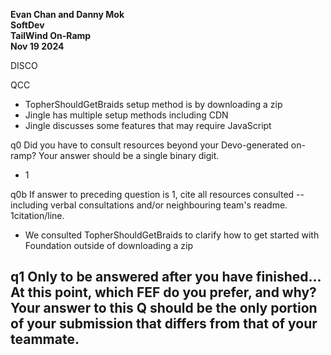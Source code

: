   <b>Evan Chan and Danny Mok<br>
  SoftDev<br>
  TailWind On-Ramp<br>
  Nov 19 2024<br></b>

  

  DISCO

  QCC
  - TopherShouldGetBraids setup method is by downloading a zip
  - Jingle has multiple setup methods including CDN
  - Jingle discusses some features that may require JavaScript

  q0 Did you have to consult resources beyond your Devo-generated on-ramp? Your answer should be a single binary digit.
  - 1
  
  q0b If answer to preceding question is 1, cite all resources consulted -- including verbal consultations and/or neighbouring team's readme. 1citation/line.
  - We consulted TopherShouldGetBraids to clarify how to get started with Foundation outside of downloading a zip

  q1 Only to be answered after you have finished... At this point, which FEF do you prefer, and why? Your answer to this Q should be the only portion of your submission that differs from that of your teammate.
  - 
